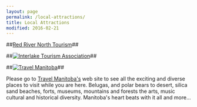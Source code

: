 ```yaml
---
layout: page
permalink: /local-attractions/
title: Local Attractions
modified: 2016-02-21
---
```


<div class="pagination" markdown="1">

##[Red River North Tourism](http://www.redrivernorthtourism.com/)##

##[![Interlake Tourism Association](../images/sponsors/interlake-tourism-association.png)](http://www.interlaketourism.com/)##

##[![Travel Manitoba](../images/sponsors/travel-manitoba.jpg)](http://www.travelmanitoba.com/)##

Please go to [Travel Manitoba's](http://www.travelmanitoba.com/) web site to see all the exciting and
diverse places to visit while you are here. Belugas, and polar bears to desert,
silica sand beaches, forts, museums, mountains and forests the arts, music
cultural and historical diversity. Manitoba's heart beats with it all and
more...


</div>
